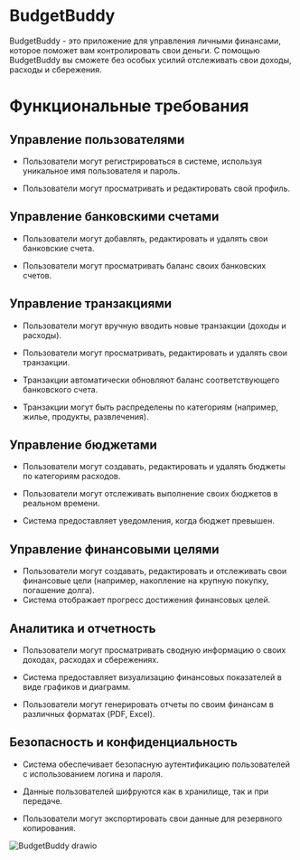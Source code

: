 # BudgetBuddy
BudgetBuddy - это приложение для управления личными финансами, которое поможет вам контролировать свои деньги. С помощью BudgetBuddy вы сможете без особых усилий отслеживать свои доходы, расходы и сбережения.
# Функциональные требования

## Управление пользователями

- Пользователи могут регистрироваться в системе, используя уникальное имя пользователя и пароль.

- Пользователи могут просматривать и редактировать свой профиль.

## Управление банковскими счетами

 - Пользователи могут добавлять, редактировать и удалять свои банковские счета.

 - Пользователи могут просматривать баланс своих банковских счетов.

## Управление транзакциями

- Пользователи могут вручную вводить новые транзакции (доходы и расходы).

- Пользователи могут просматривать, редактировать и удалять свои транзакции.

- Транзакции автоматически обновляют баланс соответствующего банковского счета.

- Транзакции могут быть распределены по категориям (например, жилье, продукты, развлечения).

## Управление бюджетами

 - Пользователи могут создавать, редактировать и удалять бюджеты по категориям расходов.

- Пользователи могут отслеживать выполнение своих бюджетов в реальном времени.

- Система предоставляет уведомления, когда бюджет превышен.

## Управление финансовыми целями

- Пользователи могут создавать, редактировать и отслеживать свои финансовые цели (например, накопление на крупную покупку, погашение долга).
- Система отображает прогресс достижения финансовых целей.

## Аналитика и отчетность

- Пользователи могут просматривать сводную информацию о своих доходах, расходах и сбережениях.

- Система предоставляет визуализацию финансовых показателей в виде графиков и диаграмм.

- Пользователи могут генерировать отчеты по своим финансам в различных форматах (PDF, Excel).

## Безопасность и конфиденциальность

- Система обеспечивает безопасную аутентификацию пользователей с использованием логина и пароля.

- Данные пользователей шифруются как в хранилище, так и при передаче.

- Пользователи могут экспортировать свои данные для резервного копирования.

![BudgetBuddy drawio](https://github.com/user-attachments/assets/007e476a-e11f-419d-8cc2-46616c1e9c6d)

